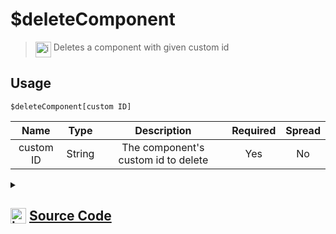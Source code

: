 # $deleteComponent
> <img align="top" src="https://upload.wikimedia.org/wikipedia/commons/thumb/e/e4/Infobox_info_icon.svg/160px-Infobox_info_icon.svg.png?20150409153300" alt="image" width="25" height="auto"> Deletes a component with given custom id
## Usage
```
$deleteComponent[custom ID]
```
| Name | Type | Description | Required | Spread
| :---: | :---: | :---: | :---: | :---: |
custom ID | String | The component's custom id to delete | Yes | No
<details>
<summary>
    
## <img align="top" src="https://cdn4.iconfinder.com/data/icons/iconsimple-logotypes/512/github-512.png" alt="image" width="25" height="auto">  [Source Code](https://github.com/tryforge/ForgeScript-V2/blob/main/src/native/deleteComponent.ts)
    
</summary>
    
```ts
import { ArgType, NativeFunction, Return } from "../structures"

export default new NativeFunction({
    name: "$deleteComponent",
    version: "1.0.0",
    description: "Deletes a component with given custom id",
    brackets: true,
    args: [
        {
            name: "custom ID",
            description: "The component's custom id to delete",
            rest: false,
            required: true,
            type: ArgType.String,
        },
    ],
    unwrap: true,
    execute(ctx, [id]) {
        for (let i = 0, len = ctx.container.components.length; i < len; i++) {
            const comp = ctx.container.components[i]
            const index = comp.components.findIndex((x) => "custom_id" in x.data && x.data.custom_id === id)
            if (index !== -1) {
                comp.components.splice(index, 1)
                break
            }
        }

        return Return.success()
    },
})

```
    
</details>